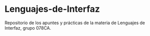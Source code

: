 # Lenguajes-de-Interfaz
Repositorio de los apuntes y prácticas de la materia de Lenguajes de Interfaz, grupo 078CA.
